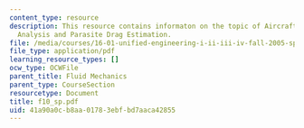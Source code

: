 ```yaml
---
content_type: resource
description: This resource contains informaton on the topic of Aircraft Performance
  Analysis and Parasite Drag Estimation.
file: /media/courses/16-01-unified-engineering-i-ii-iii-iv-fall-2005-spring-2006/41a90a0cb8aa01783ebfbd7aaca42855_f10_sp.pdf
file_type: application/pdf
learning_resource_types: []
ocw_type: OCWFile
parent_title: Fluid Mechanics
parent_type: CourseSection
resourcetype: Document
title: f10_sp.pdf
uid: 41a90a0c-b8aa-0178-3ebf-bd7aaca42855
---
```

